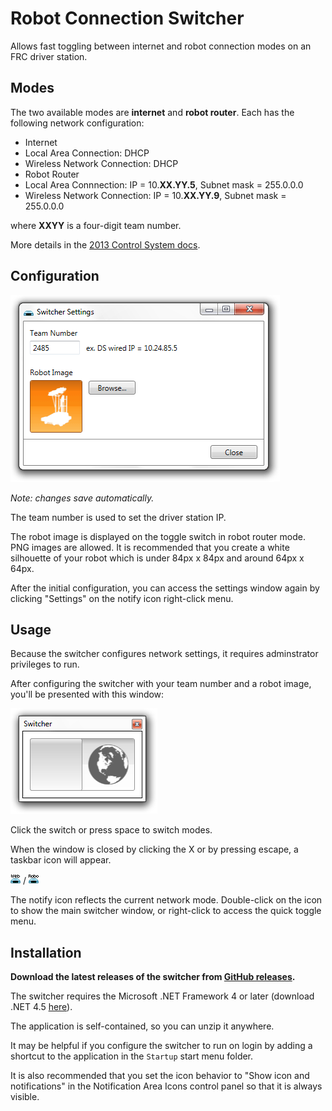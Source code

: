 # Robot Connection Switcher

Allows fast toggling between internet and robot connection modes on an FRC driver station.

## Modes
The two available modes are **internet** and **robot router**. Each has the following network configuration:

- Internet
 - Local Area Connection: DHCP
 - Wireless Network Connection: DHCP
- Robot Router
 - Local Area Connnection: IP = 10.**XX.YY.5**, Subnet mask = 255.0.0.0
 - Wireless Network Connection: IP = 10.**XX.YY.9**, Subnet mask = 255.0.0.0

where **XXYY** is a four-digit team number.

More details in the [2013 Control System docs][driver station setup].

## Configuration

![settings window](https://github.com/team2485/driverstationutils/raw/master/RobotConnectionSwitcher/img/switcher-settings.png)

*Note: changes save automatically.*

The team number is used to set the driver station IP.

The robot image is displayed on the toggle switch in robot router mode. PNG images are allowed. It is recommended that you create a white silhouette of your robot which is under 84px x 84px and around 64px x 64px.

After the initial configuration, you can access the settings window again by clicking "Settings" on the notify icon right-click menu.

## Usage
Because the switcher configures network settings, it requires adminstrator privileges to run.

After configuring the switcher with your team number and a robot image, you'll be presented with this window:

![main window](https://github.com/team2485/driverstationutils/raw/master/RobotConnectionSwitcher/img/switcher-main.png)

Click the switch or press space to switch modes.

When the window is closed by clicking the X or by pressing escape, a taskbar icon will appear.

![web icon](https://github.com/team2485/driverstationutils/raw/master/RobotConnectionSwitcher/img/icon_web.png) / ![robo icon](https://github.com/team2485/driverstationutils/raw/master/RobotConnectionSwitcher/img/icon_robo.png)

The notify icon reflects the current network mode. Double-click on the icon to show the main switcher window, or right-click to access the quick toggle menu.

## Installation
**Download the latest releases of the switcher from [GitHub releases][releases].**

The switcher requires the Microsoft .NET Framework 4 or later (download .NET 4.5 [here][.net4.5]).

The application is self-contained, so you can unzip it anywhere.

It may be helpful if you configure the switcher to run on login by adding a shortcut to the application in the `Startup` start menu folder.

It is also recommended that you set the icon behavior to "Show icon and notifications" in the Notification Area Icons control panel so that it is always visible.


[.net4.5]: http://www.microsoft.com/en-us/download/details.aspx?id=30653
[driver station setup]: http://wpilib.screenstepslive.com/s/3120/m/8559/l/92377-frc-driver-station-software
[releases]: https://github.com/team2485/driverstationutils/releases
